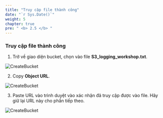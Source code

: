 ```yaml
---
title: "Truy cập file thành công"
date: "`r Sys.Date()`"
weight: 5
chapter: true
pre: " <b> 2.5 </b> "
---
```


### Truy cập file thành công

1. Trở về giao diện bucket, chọn vào file **S3_logging_workshop.txt**.

![CreateBucket](/images/2.prerequisite/36.png)

2. Copy **Object URL**.

![CreateBucket](/images/2.prerequisite/37.png)

3. Paste URL vào trình duyệt vào xác nhận đã truy cập được vào file. Hãy giữ lại URL này cho phần tiếp theo.

![CreateBucket](/images/2.prerequisite/38.png)
